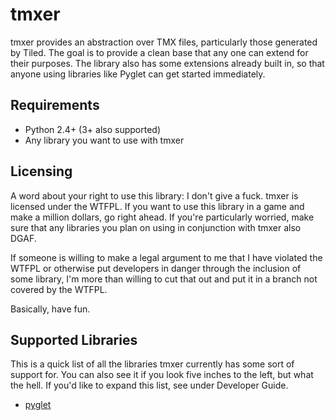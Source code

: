 # tmxer

tmxer provides an abstraction over TMX files, particularly those generated by Tiled. The goal is to provide a clean base that any one can extend for their purposes. The library also has some extensions already built in, so that anyone using libraries like Pyglet can get started immediately.


## Requirements
  - Python 2.4+ (3+ also supported)
  - Any library you want to use with tmxer


## Licensing

A word about your right to use this library: I don't give a fuck. tmxer is licensed under the WTFPL. If you want to use this library in a game and make a million dollars, go right ahead. If you're particularly worried, make sure that any libraries you plan on using in conjunction with tmxer also DGAF.

If someone is willing to make a legal argument to me that I have violated the WTFPL or otherwise put developers in danger through the inclusion of some library, I'm more than willing to cut that out and put it in a branch not covered by the WTFPL.

Basically, have fun.


## Supported Libraries

This is a quick list of all the libraries tmxer currently has some sort of support for. You can also see it if you look five inches to the left, but what the hell. If you'd like to expand this list, see under Developer Guide.

  - [pyglet](https://www.pyglet.org)

